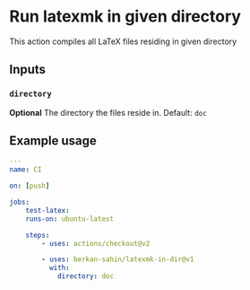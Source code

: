 # Run latexmk in given directory

This action compiles all LaTeX files residing in given directory

## Inputs

### `directory`

**Optional** The directory the files reside in. Default: `doc`

## Example usage

```yaml
---
name: CI

on: [push]

jobs:
	test-latex:
	runs-on: ubuntu-latest

	steps:
		- uses: actions/checkout@v2

		- uses: berkan-sahin/latexmk-in-dir@v1
		  with:
		  	directory: doc
```

